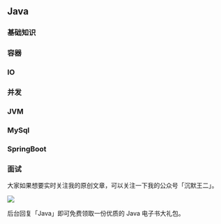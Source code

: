 ## Java

### 基础知识

### 容器

### IO

### 并发

### JVM

### MySql

### SpringBoot

### 面试

大家如果想要实时关注我的原创文章，可以关注一下我的公众号「沉默王二」。

![](http://www.itwanger.com/assets/images/itwanger.jpg)

后台回复「Java」即可免费领取一份优质的 Java 电子书大礼包。
